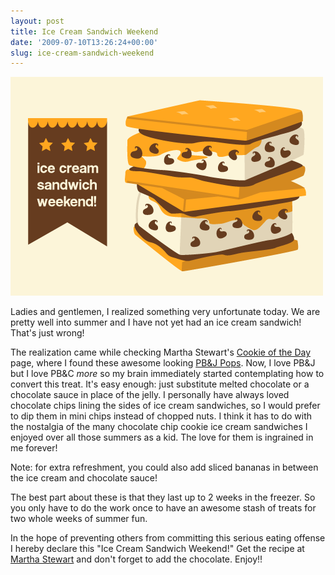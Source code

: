 ```yaml
---
layout: post
title: Ice Cream Sandwich Weekend
date: '2009-07-10T13:26:24+00:00'
slug: ice-cream-sandwich-weekend
---
```

<img src='images/uploads/2009/07/sandwich_weekend1.gif' alt='Ice Cream Sandwich Weekend' class="yellowborder" />

Ladies and gentlemen, I realized something very unfortunate today. We are pretty well into summer and I have not yet had an ice cream sandwich! That's just wrong!

The realization came while checking Martha Stewart's <a href="http://www.marthastewart.com/cookie-of-the-day?rsc=wn_Homepage_Homepage">Cookie of the Day</a> page, where I found these awesome looking <a href="http://www.marthastewart.com/recipe/pb-and-j-pops?lnc=ef2e802fb632c110VgnVCM1000003d370a0aRCRD&rsc=cookie+of+the+day_recipe_b">PB&J Pops</a>. Now, I love PB&J but I love PB&C <em>more</em> so my brain immediately started contemplating how to convert this treat. It's easy enough: just substitute melted chocolate or a chocolate sauce in place of the jelly. I personally have always loved chocolate chips lining the sides of ice cream sandwiches, so I would prefer to dip them in mini chips instead of chopped nuts. I think it has to do with the nostalgia of the many chocolate chip cookie ice cream  sandwiches I enjoyed over all those summers as a kid. The love for them is ingrained in me forever!

Note: for extra refreshment, you could also add sliced bananas in between the ice cream and chocolate sauce!

The best part about these is that they last up to 2 weeks in the freezer. So you only have to do the work once to have an awesome stash of treats for two whole weeks of summer fun. 

In the hope of preventing others from committing this serious eating offense I hereby declare this "Ice Cream Sandwich Weekend!" Get the recipe at <a href="http://www.marthastewart.com/recipe/pb-and-j-pops?lnc=ef2e802fb632c110VgnVCM1000003d370a0aRCRD&rsc=cookie+of+the+day_recipe_b">Martha Stewart</a> and don't forget to add the chocolate. Enjoy!!

